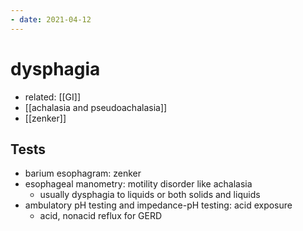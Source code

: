 ```yaml
---
- date: 2021-04-12
---
```


# dysphagia

- related: [[GI]]
- [[achalasia and pseudoachalasia]]
- [[zenker]]

## Tests
- barium esophagram: zenker
- esophageal manometry: motility disorder like achalasia
	- usually dysphagia to liquids or both solids and liquids
- ambulatory pH testing and impedance-pH testing: acid exposure
	- acid, nonacid reflux for GERD